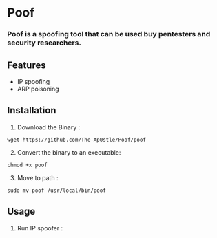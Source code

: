 # Poof

### Poof is a spoofing tool that can be used buy pentesters and security researchers.

## Features
  - IP spoofing
  - ARP poisoning

## Installation
  1. Download the Binary :
  ```
  wget https://github.com/The-Ap0stle/Poof/poof
  ```
  2. Convert the binary to an executable:
  ```
  chmod +x poof
  ```
  3. Move to path :
  ```
  sudo mv poof /usr/local/bin/poof 
  ```

## Usage
  1. Run IP spoofer :
